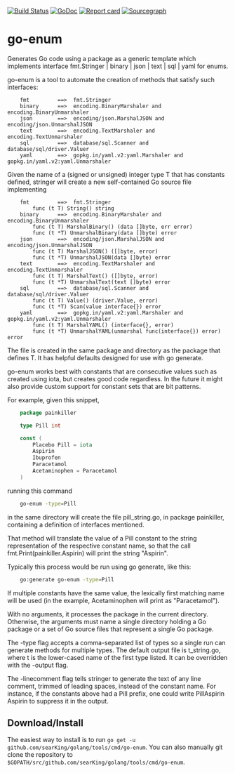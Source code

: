 [![Build Status](https:travis-ci.org/searKing/travis-ci.svg?branch=go-enum)](https:travis-ci.org/searKing/travis-ci)
[![GoDoc](https:godoc.org/github.com/searKing/golang/tools/cmd/go-enum?status.svg)](https:godoc.org/github.com/searKing/golang/tools/cmd/go-enum)
[![Report card](https:goreportcard.com/badge/github.com/searKing/golang/tools/cmd/go-enum)](https:goreportcard.com/report/github.com/searKing/golang/tools/cmd/go-enum) 
[![Sourcegraph](https:sourcegraph.com/github.com/searKing/golang/-/badge.svg)](https:sourcegraph.com/github.com/searKing/travis-ci@go-enum?badge)
# go-enum
Generates Go code using a package as a generic template which implements interface fmt.Stringer | binary | json | text | sql | yaml for enums.

go-enum is a tool to automate the creation of methods that satisfy such interfaces:
```text
	fmt         ==>  fmt.Stringer
	binary      ==>  encoding.BinaryMarshaler and encoding.BinaryUnmarshaler
	json        ==>  encoding/json.MarshalJSON and encoding/json.UnmarshalJSON
	text        ==>  encoding.TextMarshaler and encoding.TextUnmarshaler
	sql         ==>  database/sql.Scanner and database/sql/driver.Valuer
	yaml        ==>  gopkg.in/yaml.v2:yaml.Marshaler and gopkg.in/yaml.v2:yaml.Unmarshaler
```

Given the name of a (signed or unsigned) integer type T that has constants
defined, stringer will create a new self-contained Go source file implementing
```text
	fmt         ==>  fmt.Stringer
		func (t T) String() string
	binary      ==>  encoding.BinaryMarshaler and encoding.BinaryUnmarshaler
		func (t T) MarshalBinary() (data []byte, err error)
		func (t *T) UnmarshalBinary(data []byte) error
	json        ==>  encoding/json.MarshalJSON and encoding/json.UnmarshalJSON
		func (t T) MarshalJSON() ([]byte, error)
		func (t *T) UnmarshalJSON(data []byte) error
	text        ==>  encoding.TextMarshaler and encoding.TextUnmarshaler
		func (t T) MarshalText() ([]byte, error)
		func (t *T) UnmarshalText(text []byte) error
	sql         ==>  database/sql.Scanner and database/sql/driver.Valuer
		func (t T) Value() (driver.Value, error)
		func (t *T) Scan(value interface{}) error
	yaml        ==>  gopkg.in/yaml.v2:yaml.Marshaler and gopkg.in/yaml.v2:yaml.Unmarshaler
		func (t T) MarshalYAML() (interface{}, error)
		func (t *T) UnmarshalYAML(unmarshal func(interface{}) error) error
```
The file is created in the same package and directory as the package that defines T.
It has helpful defaults designed for use with go generate.

go-enum works best with constants that are consecutive values such as created using iota,
but creates good code regardless. In the future it might also provide custom support for
constant sets that are bit patterns.

For example, given this snippet,

```go
	package painkiller

	type Pill int

	const (
		Placebo Pill = iota
		Aspirin
		Ibuprofen
		Paracetamol
		Acetaminophen = Paracetamol
	)
```

running this command

```bash
	go-enum -type=Pill
```

in the same directory will create the file pill_string.go, in package painkiller,
containing a definition of interfaces mentioned.

That method will translate the value of a Pill constant to the string representation
of the respective constant name, so that the call fmt.Print(painkiller.Aspirin) will
print the string "Aspirin".

Typically this process would be run using go generate, like this:

```bash
	go:generate go-enum -type=Pill
```

If multiple constants have the same value, the lexically first matching name will
be used (in the example, Acetaminophen will print as "Paracetamol").

With no arguments, it processes the package in the current directory.
Otherwise, the arguments must name a single directory holding a Go package
or a set of Go source files that represent a single Go package.

The -type flag accepts a comma-separated list of types so a single run can
generate methods for multiple types. The default output file is t_string.go,
where t is the lower-cased name of the first type listed. It can be overridden
with the -output flag.

The -linecomment flag tells stringer to generate the text of any line comment, trimmed
of leading spaces, instead of the constant name. For instance, if the constants above had a
Pill prefix, one could write
  PillAspirin Aspirin
to suppress it in the output.

## Download/Install

The easiest way to install is to run `go get -u github.com/searKing/golang/tools/cmd/go-enum`. You can
also manually git clone the repository to `$GOPATH/src/github.com/searKing/golang/tools/cmd/go-enum`.

